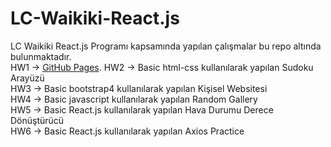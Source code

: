 # LC-Waikiki-React.js
LC Waikiki React.js Programı kapsamında yapılan çalışmalar bu repo altında bulunmaktadır.<br />
HW1 -> [GitHub Pages]([https://pages.github.com/](https://github.com/muratfidann11/LC-Waikiki-React.js/tree/main/HW1)).
HW2 -> Basic html-css kullanılarak yapılan Sudoku Arayüzü <br />
HW3 -> Basic bootstrap4 kullanılarak yapılan Kişisel Websitesi <br />
HW4 -> Basic javascript kullanılarak yapılan Random Gallery <br />
HW5 -> Basic React.js kullanılarak yapılan Hava Durumu Derece Dönüştürücü <br />
HW6 -> Basic React.js kullanılarak yapılan Axios Practice <br />

